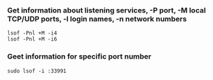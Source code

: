 ### Get information about listening services, -P port, -M local TCP/UDP ports, -l login names, -n network numbers
```
lsof -Pnl +M -i4
lsof -Pnl +M -i6
```

### Geet information for specific port number
```
sudo lsof -i :33991
```

